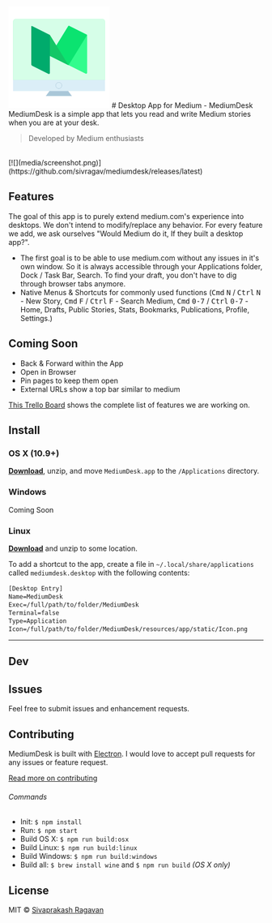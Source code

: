 <img src="static/Icon.png" width="200">
# Desktop App for Medium - MediumDesk
MediumDesk is a simple app that lets you read and write Medium stories when you are at your desk.

> Developed by Medium enthusiasts



<br>
[![](media/screenshot.png)](https://github.com/sivragav/mediumdesk/releases/latest)

## Features
The goal of this app is to purely extend medium.com's experience into desktops. We don't intend to modify/replace any behavior. For every feature we add, we ask ourselves "Would Medium do it, If they built a desktop app?".

* The first goal is to be able to use medium.com without any issues in it's own window. So it is always accessible through your Applications folder, Dock / Task Bar, Search. To find your draft,  you don't have to dig through browser tabs anymore.
* Native Menus & Shortcuts for commonly used functions (<kbd>Cmd</kbd> <kbd>N</kbd> / <kbd>Ctrl</kbd> <kbd>N</kbd> - New Story, <kbd>Cmd</kbd> <kbd>F</kbd> / <kbd>Ctrl</kbd> <kbd>F</kbd> - Search Medium, <kbd>Cmd</kbd> <kbd>0-7</kbd> / <kbd>Ctrl</kbd> <kbd>0-7</kbd> - Home, Drafts, Public Stories, Stats, Bookmarks, Publications, Profile, Settings.)

## Coming Soon
* Back & Forward within the App
* Open in Browser
* Pin pages to keep them open
* External URLs show a top bar similar to medium

[This Trello Board](https://trello.com/b/xRgXfJ2y/mediumdesk) shows the complete list of features we are working on.

## Install

### OS X (10.9+)

[**Download**](https://github.com/sivragav/mediumdesk/releases/latest), unzip, and move `MediumDesk.app` to the `/Applications` directory.

### Windows

Coming Soon

### Linux

[**Download**](https://github.com/sivragav/mediumdesk/releases/latest) and unzip to some location.

To add a shortcut to the app, create a file in `~/.local/share/applications` called `mediumdesk.desktop` with the following contents:

```
[Desktop Entry]
Name=MediumDesk
Exec=/full/path/to/folder/MediumDesk
Terminal=false
Type=Application
Icon=/full/path/to/folder/MediumDesk/resources/app/static/Icon.png
```

---

## Dev

## Issues

Feel free to submit issues and enhancement requests.

## Contributing

MediumDesk is built with [Electron](http://electron.atom.io). I would love to accept pull requests for any issues or feature request.

[Read more on contributing](https://github.com/sivragav/mediumdesk/blob/master/CONTRIBUTING.md)

###### Commands

- Init: `$ npm install`
- Run: `$ npm start`
- Build OS X: `$ npm run build:osx`
- Build Linux: `$ npm run build:linux`
- Build Windows: `$ npm run build:windows`
- Build all: `$ brew install wine` and `$ npm run build` *(OS X only)*

## License

MIT © [Sivaprakash Ragavan](https://medium.com/desktop-apps)
